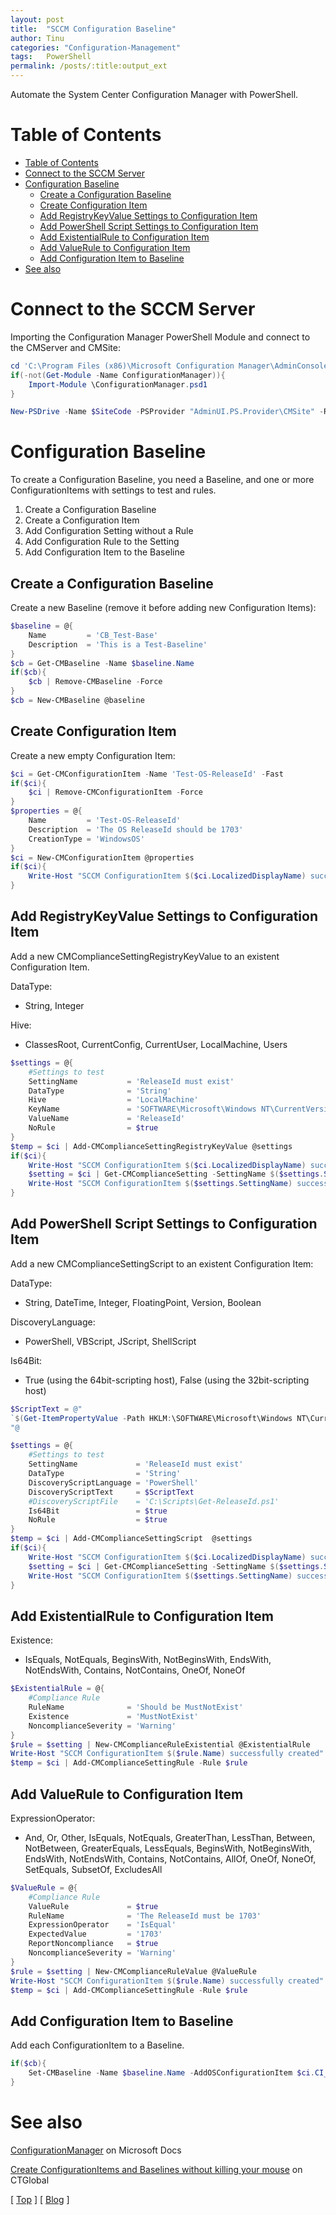 ```yaml
---
layout: post
title:  "SCCM Configuration Baseline"
author: Tinu
categories: "Configuration-Management"
tags:   PowerShell
permalink: /posts/:title:output_ext
---
```


Automate the System Center Configuration Manager with PowerShell.

# Table of Contents

- [Table of Contents](#table-of-contents)
- [Connect to the SCCM Server](#connect-to-the-sccm-server)
- [Configuration Baseline](#configuration-baseline)
  - [Create a Configuration Baseline](#create-a-configuration-baseline)
  - [Create Configuration Item](#create-configuration-item)
  - [Add RegistryKeyValue Settings to Configuration Item](#add-registrykeyvalue-settings-to-configuration-item)
  - [Add PowerShell Script Settings to Configuration Item](#add-powershell-script-settings-to-configuration-item)
  - [Add ExistentialRule to Configuration Item](#add-existentialrule-to-configuration-item)
  - [Add ValueRule to Configuration Item](#add-valuerule-to-configuration-item)
  - [Add Configuration Item to Baseline](#add-configuration-item-to-baseline)
- [See also](#see-also)

# Connect to the SCCM Server

Importing the Configuration Manager PowerShell Module and connect to the CMServer and CMSite:

````powershell
cd 'C:\Program Files (x86)\Microsoft Configuration Manager\AdminConsole\bin'
if(-not(Get-Module -Name ConfigurationManager)){
    Import-Module \ConfigurationManager.psd1
}

New-PSDrive -Name $SiteCode -PSProvider "AdminUI.PS.Provider\CMSite" -Root $SiteServer -Description $SiteCode
````

# Configuration Baseline

To create a Configuration Baseline, you need a Baseline, and one or more ConfigurationItems with settings to test and rules.

1) Create a Configuration Baseline  
2) Create a Configuration Item  
3) Add Configuration Setting without a Rule  
4) Add Configuration Rule to the Setting  
5) Add Configuration Item to the Baseline  

## Create a Configuration Baseline

Create a new Baseline (remove it before adding new Configuration Items):

````powershell
$baseline = @{
    Name         = 'CB_Test-Base'
    Description  = 'This is a Test-Baseline'
}
$cb = Get-CMBaseline -Name $baseline.Name
if($cb){
    $cb | Remove-CMBaseline -Force
}
$cb = New-CMBaseline @baseline
````

## Create Configuration Item

Create a new empty Configuration Item:

````powershell
$ci = Get-CMConfigurationItem -Name 'Test-OS-ReleaseId' -Fast
if($ci){
    $ci | Remove-CMConfigurationItem -Force
}
$properties = @{
    Name         = 'Test-OS-ReleaseId'
    Description  = 'The OS ReleaseId should be 1703'
    CreationType = 'WindowsOS'
}
$ci = New-CMConfigurationItem @properties
if($ci){
    Write-Host "SCCM ConfigurationItem $($ci.LocalizedDisplayName) successfully created" -ForegroundColor Green
}
````

## Add RegistryKeyValue Settings to Configuration Item

Add a new CMComplianceSettingRegistryKeyValue to an existent Configuration Item.

DataType:

- String, Integer

Hive:

- ClassesRoot, CurrentConfig, CurrentUser, LocalMachine, Users

````powershell
$settings = @{
    #Settings to test
    SettingName           = 'ReleaseId must exist'
    DataType              = 'String'
    Hive                  = 'LocalMachine'
    KeyName               = 'SOFTWARE\Microsoft\Windows NT\CurrentVersion'
    ValueName             = 'ReleaseId'
    NoRule                = $true
}
$temp = $ci | Add-CMComplianceSettingRegistryKeyValue @settings
if($ci){
    Write-Host "SCCM ConfigurationItem $($ci.LocalizedDisplayName) successfully created" -ForegroundColor Green
    $setting = $ci | Get-CMComplianceSetting -SettingName $($settings.SettingName)
    Write-Host "SCCM ConfigurationItem $($settings.SettingName) successfully created" -ForegroundColor Green
}
````

## Add PowerShell Script Settings to Configuration Item

Add a new CMComplianceSettingScript to an existent Configuration Item:

DataType:

- String, DateTime, Integer, FloatingPoint, Version, Boolean

DiscoveryLanguage:

- PowerShell, VBScript, JScript, ShellScript

Is64Bit:

- True (using the 64bit-scripting host), False (using the 32bit-scripting host)

````powershell
$ScriptText = @"
`$(Get-ItemPropertyValue -Path HKLM:\SOFTWARE\Microsoft\Windows NT\CurrentVersion -Name ReleaseId)
"@

$settings = @{
    #Settings to test
    SettingName             = 'ReleaseId must exist'
    DataType                = 'String'
    DiscoveryScriptLanguage = 'PowerShell'
    DiscoveryScriptText     = $ScriptText
    #DiscoveryScriptFile    = 'C:\Scripts\Get-ReleaseId.ps1'
    Is64Bit                 = $true
    NoRule                  = $true
}
$temp = $ci | Add-CMComplianceSettingScript  @settings
if($ci){
    Write-Host "SCCM ConfigurationItem $($ci.LocalizedDisplayName) successfully created" -ForegroundColor Green
    $setting = $ci | Get-CMComplianceSetting -SettingName $($settings.SettingName)
    Write-Host "SCCM ConfigurationItem $($settings.SettingName) successfully created" -ForegroundColor Green
}
````

## Add ExistentialRule to Configuration Item

Existence:

- IsEquals, NotEquals, BeginsWith, NotBeginsWith, EndsWith, NotEndsWith, Contains, NotContains, OneOf, NoneOf

````powershell
$ExistentialRule = @{
    #Compliance Rule
    RuleName              = 'Should be MustNotExist'
    Existence             = 'MustNotExist'
    NoncomplianceSeverity = 'Warning'
}
$rule = $setting | New-CMComplianceRuleExistential @ExistentialRule
Write-Host "SCCM ConfigurationItem $($rule.Name) successfully created" -ForegroundColor Green
$temp = $ci | Add-CMComplianceSettingRule -Rule $rule
````

## Add ValueRule to Configuration Item

ExpressionOperator:

- And, Or, Other, IsEquals, NotEquals, GreaterThan, LessThan, Between, NotBetween, GreaterEquals, LessEquals, BeginsWith, NotBeginsWith, EndsWith, NotEndsWith, Contains, NotContains, AllOf, OneOf, NoneOf, SetEquals, SubsetOf, ExcludesAll

````powershell
$ValueRule = @{
    #Compliance Rule
    ValueRule             = $true
    RuleName              = 'The ReleaseId must be 1703'
    ExpressionOperator    = 'IsEqual'
    ExpectedValue         = '1703'
    ReportNoncompliance   = $true
    NoncomplianceSeverity = 'Warning'
}
$rule = $setting | New-CMComplianceRuleValue @ValueRule
Write-Host "SCCM ConfigurationItem $($rule.Name) successfully created" -ForegroundColor Green
$temp = $ci | Add-CMComplianceSettingRule -Rule $rule
````

## Add Configuration Item to Baseline

Add each ConfigurationItem to a Baseline.

````powershell
if($cb){
    Set-CMBaseline -Name $baseline.Name -AddOSConfigurationItem $ci.CI_ID
}
````

# See also

[ConfigurationManager](https://docs.microsoft.com/en-us/powershell/module/configurationmanager/?view=sccm-ps) on Microsoft Docs

[Create ConfigurationItems and Baselines without killing your mouse](https://blog.ctglobalservices.com/uncategorized/rja/create-configurationitems-and-baselines-without-killing-your-mouse/) on CTGlobal

[ [Top](#table-of-contents) ] [ [Blog](../categories.html) ]